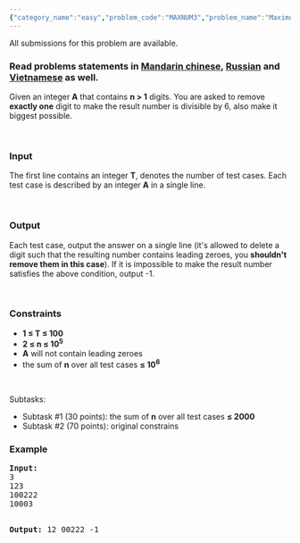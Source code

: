 ```yaml
---
{"category_name":"easy","problem_code":"MAXNUM3","problem_name":"Maximum Number","languages_supported":{"0":"ADA","1":"ASM","2":"BASH","3":"BF","4":"C","5":"C99 strict","6":"CAML","7":"CLOJ","8":"CLPS","9":"COB","10":"CPP 4.3.2","11":"CPP 6.3","12":"CPP14","13":"CS2","14":"D","15":"ERL","16":"FORT","17":"FS","18":"GO","19":"HASK","20":"ICK","21":"ICON","22":"JAVA","23":"JS","24":"kotlin","25":"LISP clisp","26":"LISP sbcl","27":"LUA","28":"NEM","29":"NICE","30":"NODEJS","31":"PAS fpc","32":"PAS gpc","33":"PERL","34":"PERL6","35":"PHP","36":"PIKE","37":"PRLG","38":"PYPY","39":"PYTH","40":"PYTH 3.5","41":"RUBY","42":"rust","43":"SCALA","44":"SCM chicken","45":"SCM guile","46":"SCM qobi","47":"ST","48":"swift","49":"TCL","50":"TEXT","51":"WSPC"},"max_timelimit":1,"source_sizelimit":50000,"problem_author":"chemthan","problem_tester":"melfice","date_added":"24-10-2017","tags":{"0":"ad","1":"chemthan","2":"easy","3":"ltime53"},"editorial_url":"https://discuss.codechef.com/problems/MAXNUM3","time":{"view_start_date":1509210000,"submit_start_date":1509210000,"visible_start_date":1509210000,"end_date":1735669800},"layout":"problem"}
---
```

<span class="solution-visible-txt">All submissions for this problem are available.</span><h3>Read problems statements in <a target="_blank" 
href="http://www.codechef.com/download/translated/LTIME53/mandarin/MAXNUM3.pdf">Mandarin chinese</a>, <a target="_blank" 
href="http://www.codechef.com/download/translated/LTIME53/russian/MAXNUM3.pdf">Russian</a> and <a target="_blank" 
href="http://www.codechef.com/download/translated/LTIME53/vietnamese/MAXNUM3.pdf">Vietnamese</a> as well.</h3>

<p>Given an integer <b>A</b> that contains <b>n > 1</b> digits. You are asked to remove <b>exactly one</b> digit to make the result number is divisible by 6, also make it biggest possible.</p>
<p> </p>

<h3>Input</h3>
<p>The first line contains an integer <b>T</b>, denotes the number of test cases. Each test case is described by an integer <b>A</b> in a single line.</p>
<p> </p>

<h3>Output</h3>
<p>Each test case, output the answer on a single line (it's allowed to delete a digit such that the resulting number contains leading zeroes, you <b>shouldn't remove them in this case</b>). If it is impossible to make the result number satisfies the above condition,
 output -1.</p>
<p> </p>

<h3>Constraints</h3>
<ul>
<li><b>1 ≤ T ≤ 100</b></li>
<li><b>2 ≤ n ≤ 10<sup>5</sup></b></li>
<li><b>A</b> will not contain leading zeroes</li>
<li>the sum of <b>n</b> over all test cases <b>≤ 10<sup>6</sup></b></li>
</ul>
<p> </p>
<p>Subtasks:</p>
<ul>
<li>Subtask #1 (30 points): the sum of <b>n</b> over all test cases <b>≤ 2000</b></li>
<li>Subtask #2 (70 points): original constrains</li>
</ul>
<h3>Example</h3>
<pre><b>Input:</b>
3
123
100222
10003

<b>Output:</b>
12
00222
-1
</pre>